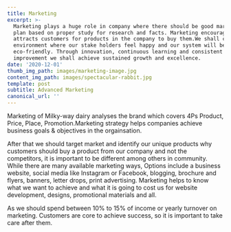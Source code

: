 ```yaml
---
title: Marketing
excerpt: >-
  Marketing plays a huge role in company where there should be good marketing
  plan based on proper study for research and facts. Marketing encourages or
  attracts customers for products in the company to buy them.We shall create an
  environment where our stake holders feel happy and our system will be
  eco-friendly. Through innovation, continuous learning and consistent
  improvement we shall achieve sustained growth and excellence.
date: '2020-12-01'
thumb_img_path: images/marketing-image.jpg
content_img_path: images/spectacular-rabbit.jpg
template: post
subtitle: Advanced Marketing
canonical_url: ''
---
```


Marketing of Milky-way dairy analyses the brand which covers 4Ps Product, Price, Place, Promotion.Marketing strategy helps companies achieve business goals & objectives in the orgainsation.

After that we should target market and identify our unique products why customers should buy a product from our company and not the competitors, it is important to be different among others in community. While there are many available marketing ways, Options include a business website, social media like Instagram or Facebook, blogging, brochure and flyers, banners, letter drops, print advertising. 
Marketing helps to know what we want to achieve and what it is going to cost us for website development, designs, promotional materials and all.

As we should spend between 10% to 15% of income or yearly turnover on marketing. Customers are core to achieve success, so it is important to take care after them.

